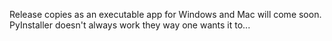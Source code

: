 Release copies as an executable app for Windows and Mac will come soon. <br/>
PyInstaller doesn't always work they way one wants it to...